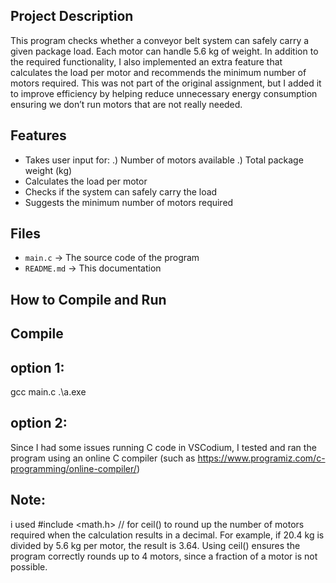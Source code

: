 ## Project Description
This program checks whether a conveyor belt system can safely carry a given package load.
Each motor can handle 5.6 kg of weight.
In addition to the required functionality, I also implemented an extra feature that calculates the load per motor and recommends the minimum number of motors required.
This was not part of the original assignment, but I added it to improve efficiency by helping reduce unnecessary energy consumption
ensuring we don’t run motors that are not really needed.

## Features
- Takes user input for:
  .) Number of motors available
  .) Total package weight (kg)
- Calculates the load per motor
- Checks if the system can safely carry the load
- Suggests the minimum number of motors required

## Files
- `main.c` → The source code of the program  
- `README.md` → This documentation

## How to Compile and Run

## Compile
## option 1:

gcc main.c
.\a.exe

## option 2:
Since I had some issues running C code in VSCodium, 
I tested and ran the program using an online C compiler (such as https://www.programiz.com/c-programming/online-compiler/)

## **Note**:
i used #include <math.h>   // for ceil() to round up the number of motors required when the calculation results in a decimal.
For example, if 20.4 kg is divided by 5.6 kg per motor, the result is 3.64. Using ceil() ensures the program correctly rounds up to 4 motors, since a fraction of a motor is not possible.
